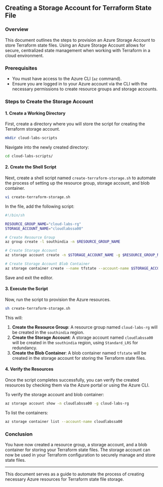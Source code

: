 ## Creating a Storage Account for Terraform State File

### Overview
This document outlines the steps to provision an Azure Storage Account to store Terraform state files. Using an Azure Storage Account allows for secure, centralized state management when working with Terraform in a cloud environment.

### Prerequisites
- You must have access to the Azure CLI (`az` command).
- Ensure you are logged in to your Azure account via the CLI with the necessary permissions to create resource groups and storage accounts.

### Steps to Create the Storage Account

#### 1. Create a Working Directory
First, create a directory where you will store the script for creating the Terraform storage account.

```bash
mkdir cloud-labs-scripts
```

Navigate into the newly created directory:
```bash
cd cloud-labs-scripts/
```

#### 2. Create the Shell Script
Next, create a shell script named `create-terraform-storage.sh` to automate the process of setting up the resource group, storage account, and blob container.

```bash
vi create-terraform-storage.sh
```

In the file, add the following script:
```bash
#!/bin/sh

RESOURCE_GROUP_NAME="cloud-labs-rg"
STORAGE_ACCOUNT_NAME="cloudlabssa00"

# Create Resource Group
az group create -l southindia -n $RESOURCE_GROUP_NAME

# Create Storage Account
az storage account create -n $STORAGE_ACCOUNT_NAME -g $RESOURCE_GROUP_NAME -l southindia --sku Standard_LRS

# Create Storage Account Blob Container
az storage container create --name tfstate --account-name $STORAGE_ACCOUNT_NAME
```

Save and exit the editor.

#### 3. Execute the Script
Now, run the script to provision the Azure resources.

```bash
sh create-terraform-storage.sh
```

This will:
1. **Create the Resource Group**: A resource group named `cloud-labs-rg` will be created in the `southindia` region.
2. **Create the Storage Account**: A storage account named `cloudlabssa00` will be created in the `southindia` region, using `Standard_LRS` for redundancy.
3. **Create the Blob Container**: A blob container named `tfstate` will be created in the storage account for storing the Terraform state files.

#### 4. Verify the Resources
Once the script completes successfully, you can verify the created resources by checking them via the Azure portal or using the Azure CLI.

To verify the storage account and blob container:
```bash
az storage account show -n cloudlabssa00 -g cloud-labs-rg
```

To list the containers:
```bash
az storage container list --account-name cloudlabssa00
```

### Conclusion
You have now created a resource group, a storage account, and a blob container for storing your Terraform state files. The storage account can now be used in your Terraform configuration to securely manage and store state files.

--- 

This document serves as a guide to automate the process of creating necessary Azure resources for Terraform state file storage.

